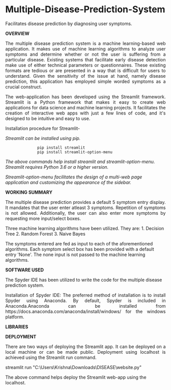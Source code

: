 # Multiple-Disease-Prediction-System
Facilitates disease prediction by diagnosing user symptoms. 

**OVERVIEW**

<p align="justify">The multiple disease prediction system is a machine learning-based web application. It makes use of machine learning algorithms to analyze user symptoms and determine whether or not the user is suffering from a particular disease.
Existing systems that facilitate early disease detection make use of either technical parameters or questionnaires. These existing formats are tedious or are presented in a way that is difficult for users to understand. Given the sensitivity of the issue at hand, namely disease prediction, this application has employed simple worded symptoms as a crucial construct. </p>

<p align="justify">The web-application has been developed using the Streamlit framework. Streamlit is a Python framework that makes it easy to create web applications for data science and machine learning projects. It facilitates the creation of interactive web apps with just a few lines of code, and it's designed to be intuitive and easy to use. </p>

Installation procedure for Streamlit-

_Streamlit can be installed using pip._

                  pip install streamlit
                  pip install streamlit-option-menu

_The above commands help install streamlit and streamlit-option-menu. Streamlit requires Python 3.6 or a higher version._

_Streamlit-option-menu facilitates the design of a multi-web page application and customizing the appearance of the sidebar._

**WORKING SUMMARY**

<p align="justify">The multiple disease prediction provides a default 5 symptom entry display. It mandates that the user enter atleast 3 symptoms. Repetition of symptoms is not allowed. Additionally, the user can also enter more symptoms by requesting more input/select boxes.

Three machine learning algorithms have been utilized. They are:
                                                              1. Decision Tree
                                                              2. Random Forest
                                                              3. Naive Bayes
                                                                                                                           
The symptoms entered are fed as input to each of the aforementioned algorithms. Each symptom select box has been provided with a default entry 'None'. The none input is not passed to the machine learning algorithms.</p>

**SOFTWARE USED**

The Spyder IDE has been utilized to write the code for the multiple disease prediction system.

<p align="justify">Installation of Spyder IDE: The preferred method of installation is to install Spyder using Anaconda. By default, Spyder is included in Anaconda.Anaconda can be installed from https://docs.anaconda.com/anaconda/install/windows/ for the windows platform.</p>


**LIBRARIES**



**DEPLOYMENT**

<p align="justify">There are two ways of deploying the Streamlit app. It can be deployed on a local machine or can be made public.
Deployment using localhost is achieved using the Streamlit run command. 

streamlit run "C:\Users\Krishna\Downloads\DISEASE\website.py" 

The above command helps deploy the Streamlit web-app using the localhost.</p> 
